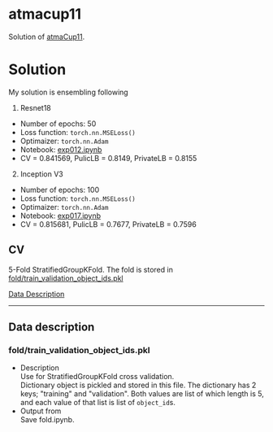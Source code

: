 # atmacup11
Solution of [atmaCup11](https://www.guruguru.science/competitions/17).

# Solution

My solution is ensembling following 

1. Resnet18
  - Number of epochs: 50
  - Loss function: `torch.nn.MSELoss()`
  - Optimaizer: `torch.nn.Adam`
  - Notebook: [exp012.ipynb](experiments/exp012.ipynb)
  - CV = 0.841569, PulicLB = 0.8149, PrivateLB = 0.8155

2. Inception V3
- Number of epochs: 100
- Loss function: `torch.nn.MSELoss()`
- Optimaizer: `torch.nn.Adam`
- Notebook: [exp017.ipynb](experiments/exp017.ipynb)
- CV = 0.815681, PulicLB = 0.7677, PrivateLB = 0.7596

## CV
5-Fold StratifiedGroupKFold. 
The fold is stored in [fold/train_validation_object_ids.pkl](fold/train_validation_object_ids.pkl)

[Data Description](#Data-description)
____
## Data description

### fold/train_validation_object_ids.pkl
- Description  
Use for StratifiedGroupKFold cross validation.  
Dictionary object is pickled and stored in this file.
The dictionary has 2 keys; "training" and "validation". Both values are list of which length is 5, and each value of that list is list of `object_id`s.
- Output from  
Save fold.ipynb.
